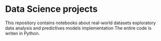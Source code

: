 # Data Science projects
This repository contains notebooks about real-world datasets exploratory data analysis and predictives models implementation
The entire code is writen in Python.
